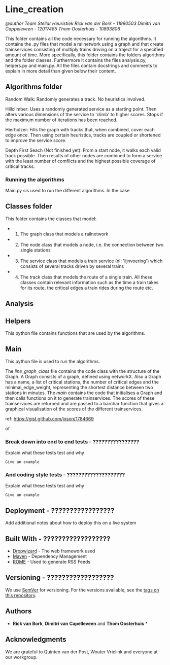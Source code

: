 
# Line_creation
*@author Team Stellar Heuristiek
Rick van der Bork - 11990503
Dimitri van Cappeleveen - 12017485
Thom Oosterhuis - 10893806*

This folder contains all the code necessary for running the algorithms. It contains the .py files that model a railnetwork using a graph and that create trainservices consisting of multiply trains driving on a traject for a specified amount of time. 
More specifically, this folder contains the folders algorithms and the folder classes. Furthermore it contains the files analysis.py, helpers.py and main.py. All the files contain docstrings and comments to explain in more detail than given below their content.

## Algorithms folder



Random Walk:
Randomly generates a track. No heuristics involved.

Hillclimber:
Uses a randomly generated service as a starting point. Then alters various dimensions of the service to 'climb' to higher scores.
Stops if the maximum number of iterations has been reached.

Hierholzer:
Fills the graph with tracks that, when combined, cover each edge once. Then using certain heuristics, tracks are coupled or shortened to improve the service score.

Depth First Seach (Not finished yet):
From a start node, it walks each valid track possible. Then results of other nodes are combined to form a service with the least number of comflicts and the highest possible coverage of critical tracks.

### Running the algorithms

Main.py sis used to run the different algorithms. In the case 

## Classes folder

This folder contains the classes that model:
 * 1. The graph class that models a railnetwork
 * 2. The node class that models a node, i.e. the connection between two single stations 
 * 3. The service class that models a train service (nl: 'lijnvoering') which consists of several tracks driven by several trains
 * 4. The track class that models the route of a single train. 
All these classes contain relevant information such as the time a train takes for its route, the critical edges a train rides during the route etc.

## Analysis

## Helpers

This python file contains functions that are used by the algorithms. 

## Main

This python file is used to run the algorithms.





The *line_graph_class* file contains the code class with the structure of the Graph. A Graph consists of a graph, defined using networkX. Also a Graph has a name, a list of critical stations, the number of critical edges and the minimal_edge_weight, representing the shortest distance between two stations in minutes.
The *main* contains the code that initialises a Graph and then calls functions on it to generate trainservices. The scores of these trainservices are returned and are passed to a barchar function that gives a graphical visualisation of the scores of the different trainservices.

ref: https://gist.github.com/jxson/1784669

of 

### Break down into end to end tests - ????????????????

Explain what these tests test and why

```
Give an example
```

### And coding style tests - ????????????????????

Explain what these tests test and why

```
Give an example
```

## Deployment - ?????????????????

Add additional notes about how to deploy this on a live system

## Built With - ??????????????????

* [Dropwizard](http://www.dropwizard.io/1.0.2/docs/) - The web framework used
* [Maven](https://maven.apache.org/) - Dependency Management
* [ROME](https://rometools.github.io/rome/) - Used to generate RSS Feeds

## Versioning - ??????????????????

We use [SemVer](http://semver.org/) for versioning. For the versions available, see the [tags on this repository](https://github.com/your/project/tags). 

## Authors

* **Rick van Bork**, **Dimitri van Capelleveen** and **Thom Oosterhuis** *

## Acknowledgments

We are grateful to Quinten van der Post, Wouter Vrielink and everyone at our workgroup.






